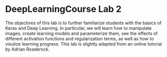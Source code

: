 # DeepLearningCourse Lab 2

The objectives of this lab is to further familiarize students with the basics of Keras and Deep Learning. In particular, we will learn how to manipulate images, create learning models and parameterize them, see the effects of different activation functions and regularization terms, as well as how to visulize learning progress.
This lab is slightly adapted from an online tutorial by Adrian Rosebrock.
